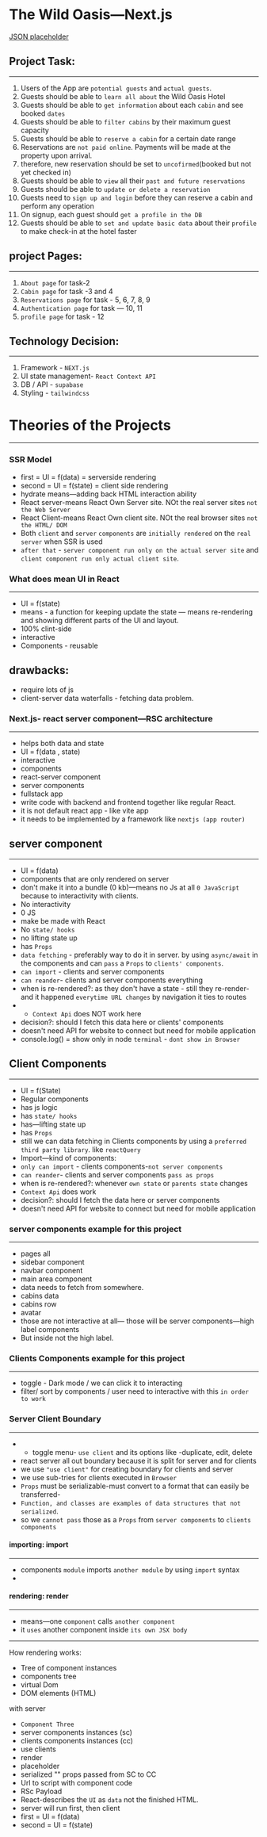 # The Wild Oasis—Next.js

[JSON placeholder](https://jsonplaceholder.typicode.com/)


## Project Task:
---------------
1. Users of the App are `potential guests` and `actual guests`. 
2. Guests should be able to `learn all about` the Wild Oasis Hotel
3. Guests should be able to `get information` about each `cabin` and see booked `dates`
4. Guests should be able to `filter cabins` by their maximum guest capacity
5. Guests should be able to `reserve a cabin` for a certain date range 
6. Reservations are `not paid online`. Payments will be made at the property upon arrival. 
7. therefore, new reservation should be set to `uncofirmed`(booked but not yet checked in)
8. Guests should be able to `view` all their `past and future reservations` 
9. Guests should be able to `update or delete a reservation` 
10. Guests need to `sign up and login` before they can reserve a cabin and perform any operation
11. On signup, each guest should `get a profile in the DB`
12. Guests should be able to `set and update basic data` about their `profile` to make check-in at the hotel faster


## project Pages:
-----------------
1. `About page` for task-2
2. `Cabin page` for task -3 and 4
3. `Reservations page` for task - 5, 6, 7, 8, 9
4. `Authentication page` for task — 10, 11
5. `profile page` for task - 12


## Technology Decision: 
-----------------------
1. Framework - `NEXT.js` 
2. UI state management- `React Context API`
3. DB / API - `supabase` 
4. Styling - `tailwindcss`








# Theories of the Projects 
-------------------------

### SSR Model
- first = UI = f(data) = serverside rendering
- second = UI = f(state) = client side rendering
- hydrate means—adding back HTML interaction ability
- React server-means React Own Server site. NOt the real server sites `not the Web Server` 
- React Client-means React Own client site. NOt the real browser sites `not the HTML/ DOM` 
- Both `client` and `server` `components` are `initially rendered` on the `real server` when SSR is used 
- `after that` - `server component run only on the actual server site` and `client component run only actual client site`. 



### What does mean UI in React 
---------------------------
- UI = f(state)
- means - a function for keeping update the state — means re-rendering and showing different parts of the UI and layout.
- 100% clint-side
- interactive 
- Components - reusable 

drawbacks: 
----------
- require lots of js 
- client-server data waterfalls - fetching data problem. 


### Next.js- react server component—RSC architecture
---------------------------------------------------
- helps both data and state
- UI = f(data , state)
- interactive 
- components 
- react-server component
- server components
- fullstack app
- write code with backend and frontend together like regular React. 
- it is not default react app - like vite app
- it needs to be implemented by a framework like `nextjs (app router)`



## server component 
-------------------
- UI = f(data)
- components that are only rendered on server 
- don't make it into a bundle (0 kb)—means no Js at all `0 JavaScript` because to interactivity with clients. 
- No interactivity
- 0 JS 
- make be made with React 
- No `state/ hooks`
- no lifting state up
- has `Props`
- `data fetching` - preferably way to do it in server. by using `async/await` in the components and can `pass` a `Props` to `clients' components`. 
- `can import` - clients and server components 
- `can reander`- clients and server components everything
- when is re-rendered?: as they don't have a state - still they re-render- and it happened `everytime URL changes` by navigation it ties to routes
- - `Context Api` does NOT work here 
- decision?: should I fetch this data here or clients' components 
- doesn't need API for website to connect but need for mobile application 
- console.log() = show only in node `terminal` - `dont show in Browser` 



## Client Components
--------------------
- UI = f(State)
- Regular components 
- has js logic 
- has `state/ hooks`
- has—lifting state up
- has `Props`
- still we can data fetching in Clients components by using a `preferred third party library`. like `reactQuery` 
- Import—kind of components: 
- `only can import` - clients components-`not server components` 
- `can reander`- clients and server components `pass as props`
- when is re-rendered?: whenever `own state` or `parents state` changes 
- `Context Api` does work 
- decision?: should I fetch the data here or server components
- doesn't need API for website to connect but need for mobile application



### server components example for this project
----------------------------------------------
- pages all 
- sidebar component 
- navbar component
- main area component
- data needs to fetch from somewhere. 
- cabins data 
- cabins row 
- avatar 
- those are not interactive at all— those will be server components—high label components 
- But inside not the high label. 


### Clients Components example for this project
-----------------------------------------------
- toggle - Dark mode / we can click it to interacting 
- filter/ sort by components / user need to interactive with this `in order to work`



### Server Client Boundary 
--------------------------
- - toggle menu- `use client` and its options like -duplicate, edit, delete
- react server all out boundary because it is split for server and for clients 
- we use `"use client"` for creating boundary for clients and server 
- we use sub-tries for clients executed in `Browser`
- `Props` must be serializable-must convert to a format that can easily be transferred- 
- `Function, and classes are examples of data structures that not serialized`. 
- so we `cannot pass` those as a `Props` from `server components` to `clients components` 


#### importing: import
----------------------
- components `module` imports `another module` by using `import` syntax
- 
#### rendering: render
---------------------
- means—one `component` calls `another component` 
- it `uses` another component inside `its own JSX body `

----------------------------------------------------------------------------
How rendering works: 
- Tree of[]() component instances
- components tree 
- virtual Dom 
- DOM elements (HTML)

with server 
- `Component Three`
- server components instances (sc)
- clients components instances (cc)
- use clients 
- render
- placeholder
- serialized "" props passed from SC to CC
- Url to script with component code
- RSc Payload
- React-describes the `UI` as `data` not the finished HTML. 
- server will run first, then client
- first = UI = f(data) 
- second = UI = f(state)